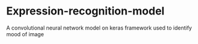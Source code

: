 # Expression-recognition-model
A convolutional neural network model on keras framework used to identify mood of image
